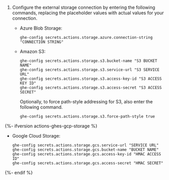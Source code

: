 1. Configure the external storage connection by entering the following commands, replacing the placeholder values with actual values for your connection.

   * Azure Blob Storage:

     ```shell copy
     ghe-config secrets.actions.storage.azure.connection-string "CONNECTION STRING"
     ```

   * Amazon S3:

     ```shell copy
     ghe-config secrets.actions.storage.s3.bucket-name "S3 BUCKET NAME"
     ghe-config secrets.actions.storage.s3.service-url "S3 SERVICE URL"
     ghe-config secrets.actions.storage.s3.access-key-id "S3 ACCESS KEY ID"
     ghe-config secrets.actions.storage.s3.access-secret "S3 ACCESS SECRET"
     ```

     Optionally, to force path-style addressing for S3, also enter the following command.

     ```shell copy
     ghe-config secrets.actions.storage.s3.force-path-style true
     ```

{%- ifversion actions-ghes-gcp-storage %}
   * Google Cloud Storage:

     ```shell copy
     ghe-config secrets.actions.storage.gcs.service-url "SERVICE URL"
     ghe-config secrets.actions.storage.gcs.bucket-name "BUCKET NAME"
     ghe-config secrets.actions.storage.gcs.access-key-id "HMAC ACCESS ID"
     ghe-config secrets.actions.storage.gcs.access-secret "HMAC SECRET"
     ```

{%- endif %}
